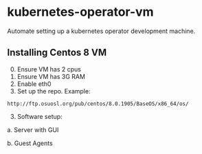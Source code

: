 # kubernetes-operator-vm
Automate setting up a kubernetes operator development machine.

## Installing Centos 8 VM

0. Ensure VM has 2 cpus
1. Ensure VM has 3G RAM
2. Enable eth0
3. Set up the repo.  Example:

```
http://ftp.osuosl.org/pub/centos/8.0.1905/BaseOS/x86_64/os/
```

3. Software setup:

  a. Server with GUI
  
  b. Guest Agents
